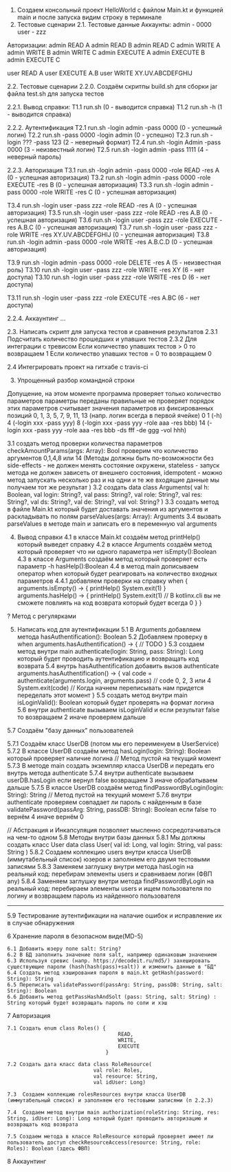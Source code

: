 1. Создаем консольный проект HelloWorld с файлом Main.kt и функцией main
и после запуска видим строку в терминале
2. Тестовые сценарии
2.1. Тестовые данные
Аккаунты:
admin - 0000
user - zzz

Авторизации:
admin READ A
admin READ B
admin READ C
admin WRITE A
admin WRITE B
admin WRITE C
admin EXECUTE A
admin EXECUTE B
admin EXECUTE C

user READ A
user EXECUTE A.B
user WRITE XY.UV.ABCDEFGHIJ

2.2. Тестовые сценарии
2.2.0. Создаём скритпы
build.sh для сборки jar файла
test.sh для запуска тестов

2.2.1. Вывод справки:
T1.1 run.sh (0 - выводится справка)
T1.2 run.sh -h (1 - выводится справка)

2.2.2. Аутентификация
T2.1 run.sh -login admin -pass 0000 (0 - успешный логин)
T2.2 run.sh -pass 0000 -login admin (0 - успешно)
T2.3 run.sh -login ??? -pass 123 (2 - неверный формат)
T2.4 run.sh -login Admin -pass 0000 (3 - неизвестный логин)
T2.5 run.sh -login admin -pass 1111 (4 - неверный пароль)

2.2.3. Авторизация
T3.1 run.sh -login admin -pass 0000 -role READ -res A (0 - успешная авторизация)
T3.2 run.sh -login admin -pass 0000 -role EXECUTE -res B (0 - успешная авторизация)
T3.3 run.sh -login admin -pass 0000 -role WRITE -res C (0 - успешная авторизация)

T3.4 run.sh -login user -pass zzz -role READ -res A (0 - успешная авторизация)
T3.5 run.sh -login user -pass zzz -role READ -res A.B (0 - успешная авторизация)
T3.6 run.sh -login user -pass zzz -role EXECUTE -res A.B.C (0 - успешная авторизация)
T3.7 run.sh -login user -pass zzz -role WRITE -res XY.UV.ABCDEFGHIJ (0 - успешная авторизация)
T3.8 run.sh -login admin -pass 0000 -role WRITE -res A.B.C.D (0 - успешная авторизация)

T3.9 run.sh -login admin -pass 0000 -role DELETE -res A (5 - неизвестная роль)
T3.10 run.sh -login user -pass zzz -role WRITE -res XY (6 - нет доступа)
T3.10 run.sh -login user -pass zzz -role WRITE -res D (6 - нет доступа)

T3.11 run.sh -login user -pass zzz -role EXECUTE -res A.BC (6 - нет доступа)

2.2.4. Аккаунтинг
...

2.3. Написать скрипт для запуска тестов
и сравнения результатов
2.3.1 Подсчитать количество прошедших и упавших тестов
2.3.2 Для интеграции с тревисом
Если количество упавших тестов > 0 то возвращаем 1
Если количество упавших тестов = 0 то возвращаем 0

2.4 Интегрировать проект на гитхабе с travis-ci

3. Упрощенный разбор командной строки

Допущение, на этом моменте программа
проверяет только количество параметров
параметры переданы правильные
не проверяет порядок этих параметров
считывает значения параметров из фиксированных позиций 0, 1, 3, 5, 7, 9, 11, 13 (напр. логин всегда в первой ячейке)
0
1 (-h)
4 (-login xxx -pass yyy)
8 (-login xxx -pass yyy -role aaa -res bbb)
14 (-login xxx -pass yyy -role aaa -res bbb -ds fff -de ggg -vol hhh)

3.1 создать метод проверки количества параметров checkAmountParams(args: Array<String>): Bool
проверим что количество аргументов 0,1,4,8 или 14
(Методы должны быть по-возможности без
side-effects - не должен менять состояние окружени,
stateless - запуск метода не должен зависеть от внешнего состояния,
idempotent - можно метод запускать несколько раз и на одни и те же входящие данные мы получаем тот же результат
)
3.2 создать data class Arguments(
    val h: Boolean,
    val login: String?,
    val pass: String?,
    val role: String?,
    val res: String?,
    val ds: String?,
    val de: String?,
    val vol: String?
)
3.3 создать метод в файле Main.kt который будет доставать значения из аргументов и раскладывать по полям parseValues(args: Array<String>): Arguments
3.4 вызвать parseValues в методе main и записать его в переменную val arguments

4. Вывод справки
4.1 в классе Main.kt создаём метод printHelp() который выведет справку
4.2 в классе Arguments создаём метод который проверяет что ни одного параметра нет isEmpty():Boolean
4.3 в классе Arguments создаём метод который проверяет есть параметр -h hasHelp():Boolean
4.4 в метод main дописываем оператор when который будет реагировать на количество входных параметров
4.4.1 добавляем проверки на справку
when {
    arguments.isEmpty() -> {
        printHelp()
        System.exit(1)
    }
    arguments.hasHelp() -> {
        printHelp()
        System.exit(1) // В kotlinx.cli вы не сможете повлиять на код возврата который будет всегда 0
    }
}

? Метод с регулярками

5. Написать код для аутентификации
5.1 В Arguments добавляем метода hasAuthentification(): Boolean
5.2 Добавляем проверку в when
arguments.hasAuthentification() -> {
    // TODO
}
5.3 создаем метод внутри main authenticate(login: String, pass: String): Long который будет проводить аутентификацию 
и возвращать код возврата
5.4 внутрь hasAuthentification добавить вызов authenticate
arguments.hasAuthentification() -> {
    val code = authenticate(arguments.login, arguments.pass) // code 0, 2, 3 или 4
    System.exit(code) // Когда начнем переписывать нам придется переделать этот момент
}
5.5 создать метод внутри main isLoginValid(): Boolean который будет проверять на формат логина
5.6 внутри authenticate вызываем isLoginValid и если результат false то возвращаем 2 иначе проверяем дальше

5.7 Создаём "базу данных" пользователей

5.7.1 Создаём класс UserDB (потом мы его переименуем в UserService)
5.7.2 В классе UserDB создаём метод hasLogin(login: String): Boolean который проверяет наличие логина // Метод пустой на текущий момент
5.7.3 В методе main создать экземпляр класса UserDB и передать его внутрь метода authenticate
5.7.4 внутри authenticate вызываем userDB.hasLogin если вернул false возвращаем 3 иначе обрабатываем дальше
5.7.5 В классе UserDB создаём метод findPasswordByLogin(login: String): String // Метод пустой на текущий момент
5.7.6 внутри authenticate проверяем совпадает ли пароль с найденным в базе validatePassword(passArg: String, passDB: String): Boolean
если false то вернём 4 иначе вернём 0

// Абстракция и Инкапсуляция позволяет мысленно сосредотачиваться на чем-то одном
5.8 Методы внутри базы данных
5.8.1 Мы должны создать класс User
data class User(
    val id: Long,
    val login: String,
    val pass: String
)
5.8.2 Создаем коллекцию users внутри класса UserDB (иммутабельный список) юзеров и заполняем его двумя тестовыми записями
5.8.3 Заменяем заглушку внутри метода hasLogin на реальный код:
перебирам элементы users и сравниваем логин (ФВП any)
5.8.4 Заменяем заглушку внутри метода findPasswordByLogin на реальный код:
перебираем элементы users и ищем пользователя по логину и возвращаем пароль из найденного пользователя

----------------------------------------------------------------------------------------------------------

5.9 Тестирование аутентификации на налачие ошибок и исправление их в случае обнаружения

6 Хранение пароля в безопасном виде(MD-5)

    6.1 Добавить юзеру поле salt: String?
    6.2 В БД заполнить значение поля salt, например одинаковым значением
    6.3 Используя сревис (напр. https://decodeit.ru/md5/) захешировать существующие пароли (hash(hash(pass)+salt)) и изменить данные в "БД"
    6.4 Создать метод хэширования пароля в main.kt getHash(password: String): String
    6.5 Переписать validatePassword(passArg: String, passDB: String, salt: String): Boolean  
    6.6 Добавить метод getPassHashAndSolt (pass: String, salt: String) : String который будет возвращать пароль по соли и хэш
7 Авторизация

    7.1 Создать enum class Roles() {
                                        READ,
                                        WRITE,
                                        EXECUTE
                                    }
                                    
    7.2 Создать дата класс data class RoleResource(
                                val role: Roles,
                                val resource: String,
                                val idUser: Long)
                                
    7.3  Создаем коллекцию rolesResources внутри класса UserDB (иммутабельный список) и заполняем его тестовыми записями (п 2.2.3)
    
    7.4  Создаем метод внутри main authorization(roleString: String, res: String, idUser: Long): Long который будет проводить авторизацию и возвращать код возврата
    
    7.5 Создаем метода в классе RoleResource который проверяет имеет ли пользователь доступ checkResourceAccess(resource: String, role: Roles): Boolean (здесь ФВП)
    
8 Аккаунтинг

